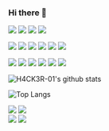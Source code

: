 ### Hi there 👋

![](https://img.shields.io/badge/OS-Linux-informational?style=for-the-badge&logo=linux&logoColor=white)
![](https://img.shields.io/badge/Editor-IntelliJ_IDEA-informational?style=for-the-badge&logo=intellij-idea&logoColor=white)
![](https://img.shields.io/badge/Editor-CLion-informational?style=for-the-badge&logo=clion&logoColor=white)
![](https://img.shields.io/badge/Editor-PyCharm-informational?style=for-the-badge&logo=pycharm&logoColor=white)

![](https://img.shields.io/badge/Code-Python-informational?style=for-the-badge&logo=python&logoColor=white)
![](https://img.shields.io/badge/Code-JavaScript-informational?style=for-the-badge&logo=javascript&logoColor=white)
![](https://img.shields.io/badge/Code-Java-informational?style=for-the-badge&logo=java&logoColor=white)
![](https://img.shields.io/badge/Code-C-informational?style=for-the-badge&logo=c&logoColor=white)
![](https://img.shields.io/badge/Code-HTML-informational?style=for-the-badge&logo=html&logoColor=white)
![](https://img.shields.io/badge/Code-CSS-informational?style=for-the-badge&logo=css&logoColor=white)

![](https://img.shields.io/badge/Shell-Bash-informational?style=for-the-badge&logo=gnu-bash&logoColor=white)
![](https://img.shields.io/badge/Tools-MySQL-informational?style=for-the-badge&logo=mysql&logoColor=white)
![](https://img.shields.io/badge/Tools-Docker-informational?style=for-the-badge&logo=docker&logoColor=white)
![](https://img.shields.io/badge/Tools-iobroker-informational?style=for-the-badge&logo=iobroker&logoColor=white)
![](https://img.shields.io/badge/Tools-pihole-informational?style=for-the-badge&logo=pihole&logoColor=white)
![](https://img.shields.io/badge/Tools-virtualbox-informational?style=for-the-badge&logo=virtualbox&logoColor=white)


![H4CK3R-01's github stats](https://github-readme-stats.vercel.app/api?username=h4ck3r-01&count_private=true&show_icons=true)

![Top Langs](https://github-readme-stats.vercel.app/api/top-langs/?username=h4ck3r-01&langs_count=8)

![](https://img.shields.io/badge/Hardare-CPU:%20Ryzen%205%201600-informational?style=for-the-badge&logo=amd&logoColor=white)
![](https://img.shields.io/badge/Hardare-GPU:%20Sapphire%20RX%20580-informational?style=for-the-badge&logo=amd&logoColor=white)<br />
![](https://img.shields.io/badge/Hardare-SSD:%201TB%20NVMe%20/%20500GB%20SATA-informational?style=for-the-badge&logoColor=white)
![](https://img.shields.io/badge/Hardare-RAM:%2032GB-informational?style=for-the-badge&logoColor=white)
